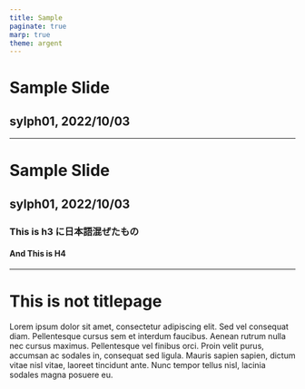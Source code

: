 ```yaml
---
title: Sample
paginate: true
marp: true
theme: argent
---
```


<!-- _class: titlepage -->

# Sample Slide
## sylph01, 2022/10/03

---

<!-- _class: titlepage -->

# Sample Slide
## sylph01, 2022/10/03
### This is h3 に日本語混ぜたもの
#### And This is H4


---

# This is not titlepage

Lorem ipsum dolor sit amet, consectetur adipiscing elit. Sed vel consequat diam. Pellentesque cursus sem et interdum faucibus. Aenean rutrum nulla nec cursus maximus. Pellentesque vel finibus orci. Proin velit purus, accumsan ac sodales in, consequat sed ligula. Mauris sapien sapien, dictum vitae nisl vitae, laoreet tincidunt ante. Nunc tempor tellus nisl, lacinia sodales magna posuere eu.